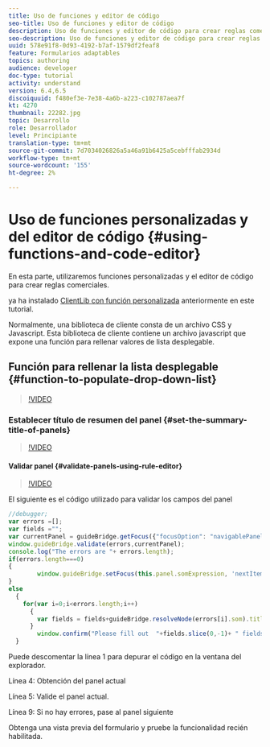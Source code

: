 ```yaml
---
title: Uso de funciones y editor de código
seo-title: Uso de funciones y editor de código
description: Uso de funciones y editor de código para crear reglas comerciales
seo-description: Uso de funciones y editor de código para crear reglas comerciales
uuid: 578e91f8-0d93-4192-b7af-1579df2feaf8
feature: Formularios adaptables
topics: authoring
audience: developer
doc-type: tutorial
activity: understand
version: 6.4,6.5
discoiquuid: f480ef3e-7e38-4a6b-a223-c102787aea7f
kt: 4270
thumbnail: 22282.jpg
topic: Desarrollo
role: Desarrollador
level: Principiante
translation-type: tm+mt
source-git-commit: 7d7034026826a5a46a91b6425a5cebfffab2934d
workflow-type: tm+mt
source-wordcount: '155'
ht-degree: 2%

---
```



# Uso de funciones personalizadas y del editor de código {#using-functions-and-code-editor}

En esta parte, utilizaremos funciones personalizadas y el editor de código para crear reglas comerciales.

ya ha instalado [ClientLib con función personalizada](assets/client-libs-and-logo.zip) anteriormente en este tutorial.

Normalmente, una biblioteca de cliente consta de un archivo CSS y Javascript. Esta biblioteca de cliente contiene un archivo javascript que expone una función para rellenar valores de lista desplegable.


## Función para rellenar la lista desplegable {#function-to-populate-drop-down-list}

>[!VIDEO](https://video.tv.adobe.com/v/22282?quality=9&learn=on)

### Establecer título de resumen del panel {#set-the-summary-title-of-panels}

>[!VIDEO](https://video.tv.adobe.com/v/28387?quality=9&learn=on)

#### Validar panel {#validate-panels-using-rule-editor}

>[!VIDEO](https://video.tv.adobe.com/v/28409?quality=9&learn=on)

El siguiente es el código utilizado para validar los campos del panel

```javascript
//debugger;
var errors =[];
var fields ="";
var currentPanel = guideBridge.getFocus({"focusOption": "navigablePanel"});
window.guideBridge.validate(errors,currentPanel);
console.log("The errors are "+ errors.length);
if(errors.length===0)
{
        window.guideBridge.setFocus(this.panel.somExpression, 'nextItem', true);
}
else
  {
    for(var i=0;i<errors.length;i++)
      {
        var fields = fields+guideBridge.resolveNode(errors[i].som).title+" , ";
      }
        window.confirm("Please fill out  "+fields.slice(0,-1)+ " fields");
  }
```

Puede descomentar la línea 1 para depurar el código en la ventana del explorador.

Línea 4: Obtención del panel actual

Línea 5: Valide el panel actual.

Línea 9: Si no hay errores, pase al panel siguiente

Obtenga una vista previa del formulario y pruebe la funcionalidad recién habilitada.
